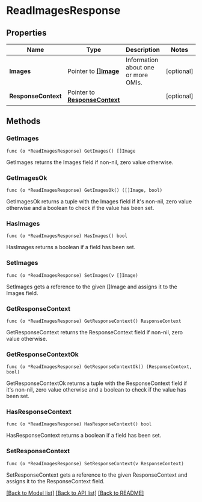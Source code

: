# ReadImagesResponse

## Properties

Name | Type | Description | Notes
------------ | ------------- | ------------- | -------------
**Images** | Pointer to [**[]Image**](Image.md) | Information about one or more OMIs. | [optional] 
**ResponseContext** | Pointer to [**ResponseContext**](ResponseContext.md) |  | [optional] 

## Methods

### GetImages

`func (o *ReadImagesResponse) GetImages() []Image`

GetImages returns the Images field if non-nil, zero value otherwise.

### GetImagesOk

`func (o *ReadImagesResponse) GetImagesOk() ([]Image, bool)`

GetImagesOk returns a tuple with the Images field if it's non-nil, zero value otherwise
and a boolean to check if the value has been set.

### HasImages

`func (o *ReadImagesResponse) HasImages() bool`

HasImages returns a boolean if a field has been set.

### SetImages

`func (o *ReadImagesResponse) SetImages(v []Image)`

SetImages gets a reference to the given []Image and assigns it to the Images field.

### GetResponseContext

`func (o *ReadImagesResponse) GetResponseContext() ResponseContext`

GetResponseContext returns the ResponseContext field if non-nil, zero value otherwise.

### GetResponseContextOk

`func (o *ReadImagesResponse) GetResponseContextOk() (ResponseContext, bool)`

GetResponseContextOk returns a tuple with the ResponseContext field if it's non-nil, zero value otherwise
and a boolean to check if the value has been set.

### HasResponseContext

`func (o *ReadImagesResponse) HasResponseContext() bool`

HasResponseContext returns a boolean if a field has been set.

### SetResponseContext

`func (o *ReadImagesResponse) SetResponseContext(v ResponseContext)`

SetResponseContext gets a reference to the given ResponseContext and assigns it to the ResponseContext field.


[[Back to Model list]](../README.md#documentation-for-models) [[Back to API list]](../README.md#documentation-for-api-endpoints) [[Back to README]](../README.md)


